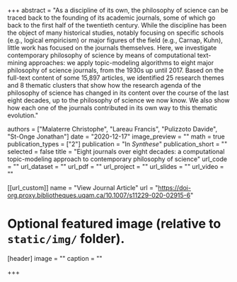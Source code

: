 +++
abstract = "As a discipline of its own, the philosophy of science can be traced back to the founding of its academic journals, some of which go back to the first half of the twentieth century. While the discipline has been the object of many historical studies, notably focusing on specific schools (e.g., logical empiricism) or major figures of the field (e.g., Carnap, Kuhn), little work has focused on the journals themselves. Here, we investigate contemporary philosophy of science by means of computational text-mining approaches: we apply topic-modeling algorithms to eight major philosophy of science journals, from the 1930s up until 2017. Based on the full-text content of some 15,897 articles, we identified 25 research themes and 8 thematic clusters that show how the research agenda of the philosophy of science has changed in its content over the course of the last eight decades, up to the philosophy of science we now know. We also show how each one of the journals contributed in its own way to this thematic evolution."

authors = ["Malaterre Christophe", "Lareau Francis", "Pulizzoto Davide", "St-Onge Jonathan"]
date = "2020-12-17"
image_preview = ""
math = true
publication_types = ["2"]
publication = "In *Synthese*"
publication_short = ""
selected = false
title = "Eight journals over eight decades: a computational topic-modeling approach to contemporary philosophy of science"
url_code = ""
url_dataset = ""
url_pdf = ""
url_project = ""
url_slides = ""
url_video = ""

[[url_custom]]
name = "View Journal Article"
url = "https://doi-org.proxy.bibliotheques.uqam.ca/10.1007/s11229-020-02915-6"

# Optional featured image (relative to `static/img/` folder).
[header]
image = ""
caption = ""

+++
